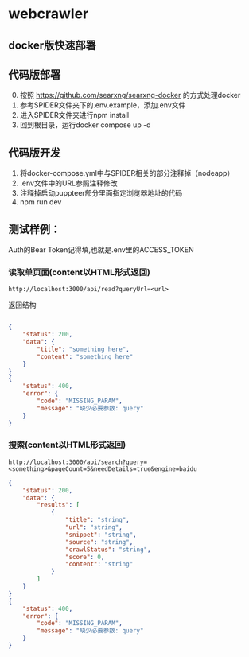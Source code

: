 # webcrawler
## docker版快速部署

## 代码版部署
0. 按照 https://github.com/searxng/searxng-docker 的方式处理docker
1. 参考SPIDER文件夹下的.env.example，添加.env文件
2. 进入SPIDER文件夹进行npm install
3. 回到根目录，运行docker compose up -d

## 代码版开发
1. 将docker-compose.yml中与SPIDER相关的部分注释掉（nodeapp）
2. .env文件中的URL参照注释修改
3. 注释掉启动puppteer部分里面指定浏览器地址的代码
4. npm run dev


## 测试样例：
Auth的Bear Token记得填,也就是.env里的ACCESS_TOKEN

### 读取单页面(content以HTML形式返回)
```
http://localhost:3000/api/read?queryUrl=<url>
```

返回结构
```json

{
    "status": 200,
    "data": {
        "title": "something here",
        "content": "something here"
    }
}
{
    "status": 400,
    "error": {
        "code": "MISSING_PARAM",
        "message": "缺少必要参数: query"
    }
}
```

### 搜索(content以HTML形式返回)
```
http://localhost:3000/api/search?query=<something>&pageCount=5&needDetails=true&engine=baidu
```

```json
{
    "status": 200,
    "data": {
        "results": [
            {
                "title": "string",
                "url": "string",
                "snippet": "string",
                "source": "string",
                "crawlStatus": "string",
                "score": 0,
                "content": "string"
            }
        ]
    }
}
{
    "status": 400,
    "error": {
        "code": "MISSING_PARAM",
        "message": "缺少必要参数: query"
    }
}
```